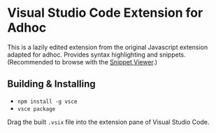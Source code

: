 # Visual Studio Code Extension for Adhoc
This is a lazily edited extension from the original Javascript extension adapted for adhoc.
Provides syntax highlighting and snippets. (Recommended to browse with the [Snippet Viewer](https://marketplace.visualstudio.com/items?itemName=RandomFractalsInc.snippets-viewer).)

## Building & Installing
* `npm install -g vsce`
* `vsce package`

Drag the built `.vsix` file into the extension pane of Visual Studio Code.
